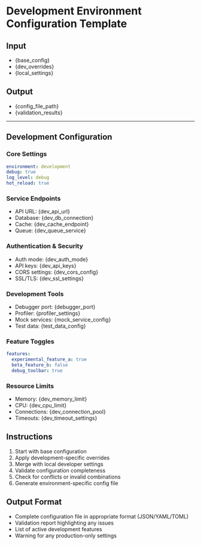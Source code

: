 # Development Environment Configuration Template

## Input
- {base_config}
- {dev_overrides}
- {local_settings}

## Output
- {config_file_path}
- {validation_results}

---

## Development Configuration

### Core Settings
```yaml
environment: development
debug: true
log_level: debug
hot_reload: true
```

### Service Endpoints
- API URL: {dev_api_url}
- Database: {dev_db_connection}
- Cache: {dev_cache_endpoint}
- Queue: {dev_queue_service}

### Authentication & Security
- Auth mode: {dev_auth_mode}
- API keys: {dev_api_keys}
- CORS settings: {dev_cors_config}
- SSL/TLS: {dev_ssl_settings}

### Development Tools
- Debugger port: {debugger_port}
- Profiler: {profiler_settings}
- Mock services: {mock_service_config}
- Test data: {test_data_config}

### Feature Toggles
```yaml
features:
  experimental_feature_a: true
  beta_feature_b: false
  debug_toolbar: true
```

### Resource Limits
- Memory: {dev_memory_limit}
- CPU: {dev_cpu_limit}
- Connections: {dev_connection_pool}
- Timeouts: {dev_timeout_settings}

## Instructions
1. Start with base configuration
2. Apply development-specific overrides
3. Merge with local developer settings
4. Validate configuration completeness
5. Check for conflicts or invalid combinations
6. Generate environment-specific config file

## Output Format
- Complete configuration file in appropriate format (JSON/YAML/TOML)
- Validation report highlighting any issues
- List of active development features
- Warning for any production-only settings